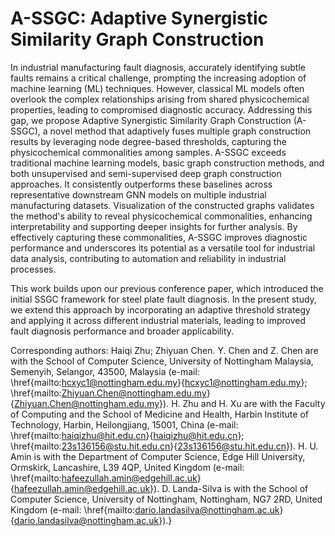 # A-SSGC: Adaptive Synergistic Similarity Graph Construction 
In industrial manufacturing fault diagnosis, accurately identifying subtle faults remains a critical challenge, prompting the increasing adoption of machine learning (ML) techniques.  However, classical ML models often overlook the complex relationships arising from shared physicochemical properties, leading to compromised diagnostic accuracy. Addressing this gap, we propose Adaptive Synergistic Similarity Graph Construction (A-SSGC), a novel method that adaptively fuses multiple graph construction results by leveraging node degree-based thresholds, capturing the physicochemical commonalities among samples. A-SSGC exceeds traditional machine learning models, basic graph construction methods, and both unsupervised and semi-supervised deep graph construction approaches. It consistently outperforms these baselines across representative downstream GNN models on multiple industrial manufacturing datasets. Visualization of the constructed graphs validates the method's ability to reveal physicochemical commonalities, enhancing interpretability and supporting deeper insights for further analysis. By effectively capturing these commonalities, A-SSGC improves diagnostic performance and underscores its potential as a versatile tool for industrial data analysis, contributing to automation and reliability in industrial processes.

This work builds upon our previous conference paper, which introduced the initial SSGC framework for steel plate fault diagnosis. In the present study, we extend this approach by incorporating an adaptive threshold strategy and applying it across different industrial materials, leading to improved fault diagnosis performance and broader applicability.

Corresponding authors: Haiqi Zhu; Zhiyuan Chen.
Y. Chen and Z. Chen are with the School of Computer Science, University of Nottingham Malaysia, Semenyih, Selangor, 43500, Malaysia (e-mail: \href{mailto:hcxyc1@nottingham.edu.my}{hcxyc1@nottingham.edu.my}; \href{mailto:Zhiyuan.Chen@nottingham.edu.my}{Zhiyuan.Chen@nottingham.edu.my}).
H. Zhu and H. Xu are with the Faculty of Computing and the School of Medicine and Health, Harbin Institute of Technology, Harbin, Heilongjiang, 15001, China (e-mail: \href{mailto:haiqizhu@hit.edu.cn}{haiqizhu@hit.edu.cn}; \href{mailto:23s136156@stu.hit.edu.cn}{23s136156@stu.hit.edu.cn}).
H. U. Amin is with the Department of Computer Science, Edge Hill University, Ormskirk, Lancashire, L39 4QP, United Kingdom (e-mail: \href{mailto:hafeezullah.amin@edgehill.ac.uk}{hafeezullah.amin@edgehill.ac.uk}).
D. Landa-Silva is with the School of Computer Science, University of Nottingham, Nottingham, NG7 2RD, United Kingdom (e-mail: \href{mailto:dario.landasilva@nottingham.ac.uk}{dario.landasilva@nottingham.ac.uk}).}

